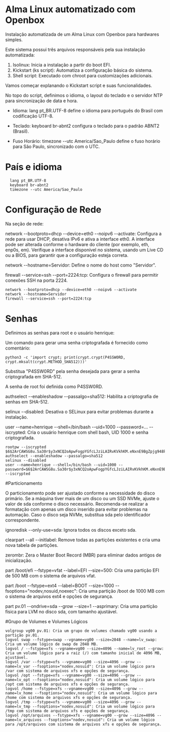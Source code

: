 # Alma Linux automatizado com Openbox
Instalação automatizada de um Alma Linux com Openbox para hardwares simples.

Este sistema possui três arquivos responsáveis pela sua instalação automatizada:

 1. Isolinux: Inicia a instalação a partir do boot EFI.
 2. Kickstart (ks script): Automatiza a configuração básica do sistema.
 3. Shell script: Executado com chroot para customizações adicionais.

Vamos começar explanando o Kickstart script e suas funcionalidades.

No topo do script, definimos o idioma, o layout do teclado e o servidor NTP para sincronização de data e hora.

* Idioma: lang pt_BR.UTF-8 define o idioma para português do Brasil com codificação UTF-8.

* Teclado: keyboard br-abnt2 configura o teclado para o padrão ABNT2 (Brasil).

*  Fuso Horário: timezone --utc America/Sao_Paulo define o fuso horário para São Paulo, sincronizado com o UTC.

# País e idioma
      lang pt_BR.UTF-8 
      keyboard br-abnt2  
      timezone --utc America/Sao_Paulo  
<h1>Configuração de Rede</h1>

Na seção de rede:

network --bootproto=dhcp --device=eth0 --noipv6 --activate: Configura a rede para usar DHCP, desativa IPv6 e ativa a interface eth0. A interface pode ser alterada conforme o hardware do cliente (por exemplo, eth, enp0s, em). Verifique a interface disponível no sistema, usando um Live CD ou a BIOS, para garantir que a configuração esteja correta.

network --hostname=Servidor: Define o nome do host como "Servidor".

firewall --service=ssh --port=2224:tcp: Configura o firewall para permitir conexões SSH na porta 2224.

    network --bootproto=dhcp --device=eth0 --noipv6 --activate 
    network --hostname=Servidor 
    firewall --service=ssh --port=2224:tcp

# Senhas

Definimos as senhas para root e o usuário henrique:

Um comando para gerar uma senha criptografada é fornecido como comentário:

    python3 -c 'import crypt; print(crypt.crypt(P4SSW0RD, crypt.mksalt(crypt.METHOD_SHA512)))'

Substitua "P4SSW0RD" pela senha desejada para gerar a senha criptografada em SHA-512.

A senha de root foi definida como P4SSW0RD.

authselect --enableshadow --passalgo=sha512: Habilita a criptografia de senhas em SHA-512.

selinux --disabled: Desativa o SELinux para evitar problemas durante a instalação.

user --name=henrique --shell=/bin/bash --uid=1000 --password=... --iscrypted: Cria o usuário henrique com shell bash, UID 1000 e senha criptografada.

    rootpw --iscrypted $6$2ArCAWSG8u.Sa30r$y3xNCQ2oApwFogpYGfcLJziLAIRvKVkhKM.eNxnE9BgZpjg948kAmyT8k4rRexriuKIJIBb/Sq11IPH5izg2l/
    authselect --enableshadow --passalgo=sha512
    selinux --disabled
    user --name=henrique --shell=/bin/bash --uid=1000 --password=$6$2ArCAWSG8u.Sa30r$y3xNCQ2oApwFogpYGfcLJziLAIRvKVkhKM.eNxnE9BgZpjg948kAmyT8k4rRexriuKIJIBb/Sq11IPH5izg2l/ --iscrypted

#Particionamento

O particionamento pode ser ajustado conforme a necessidade do disco primário. Se a máquina tiver mais de um disco ou um SSD NVMe, ajuste o valor de sda conforme o disco necessário. Recomenda-se realizar a formatação com apenas um disco inserido para evitar problemas na automação. Caso o disco seja NVMe, substitua sda pelo identificador correspondente.

ignoredisk --only-use=sda: Ignora todos os discos exceto sda.

clearpart --all --initlabel: Remove todas as partições existentes e cria uma nova tabela de partições.

zerombr: Zera o Master Boot Record (MBR) para eliminar dados antigos de inicialização.

part /boot/efi --fstype=vfat --label=EFI --size=500: Cria uma partição EFI de 500 MB com o sistema de arquivos vfat.

part /boot --fstype=ext4 --label=BOOT --size=1000 --fsoptions="nodev,nosuid,noexec": Cria uma partição /boot de 1000 MB com o sistema de arquivos ext4 e opções de segurança.

part pv.01 --ondrive=sda --grow --size=1 --asprimary: Cria uma partição física para LVM no disco sda, com tamanho ajustável.

#Grupo de Volumes e Volumes Lógicos

    volgroup vg00 pv.01: Cria um grupo de volumes chamado vg00 usando a partição pv.01.
    logvol swap --fstype=swap --vgname=vg00 --size=2048 --name=lv_swap: Cria um volume lógico de swap de 2048 MB.
    logvol / --fstype=xfs --vgname=vg00 --size=4096 --name=lv_root --grow: Cria um volume lógico para a raiz (/) com tamanho inicial de 4096 MB, ajustável.
    logvol /var --fstype=xfs --vgname=vg00 --size=4096 --grow --name=lv_var --fsoptions="nodev,nosuid": Cria um volume lógico para /var com sistema de arquivos xfs e opções de segurança.
    logvol /opt --fstype=xfs --vgname=vg00 --size=4096 --grow --name=lv_opt --fsoptions="nodev,nosuid": Cria um volume lógico para /opt com sistema de arquivos xfs e opções de segurança.
    logvol /home --fstype=xfs --vgname=vg00 --size=4096 --grow --name=lv_home --fsoptions="nodev,nosuid": Cria um volume lógico para /home com sistema de arquivos xfs e opções de segurança.
    logvol /tmp --fstype=xfs --vgname=vg00 --size=4096 --grow --name=lv_tmp --fsoptions="nodev,nosuid": Cria um volume lógico para /tmp com sistema de arquivos xfs e opções de segurança.
    logvol /opt/arquivos --fstype=xfs --vgname=vg00 --grow --size=4096 --name=lv_arquivos --fsoptions="nodev,nosuid": Cria um volume lógico para /opt/arquivos com sistema de arquivos xfs e opções de segurança.

    
    
